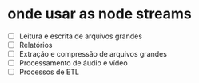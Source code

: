 # onde usar as node streams

- [ ] Leitura e escrita de arquivos grandes
- [ ] Relatórios
- [ ] Extração e compressão de arquivos grandes
- [ ] Processamento de áudio e vídeo
- [ ] Processos de ETL
